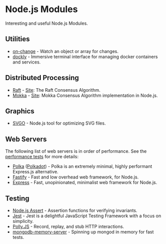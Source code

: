 # Node.js Modules

Interesting and useful Node.js Modules.

## Utilities

* [on-change](https://github.com/sindresorhus/on-change) - Watch an object or array for changes.
* [dockly](https://github.com/lirantal/dockly) - Immersive terminal interface for managing docker containers and services.

## Distributed Processing

* [Raft](https://github.com/raft/raft.github.io) - [Site](https://raft.github.io/): The Raft Consensus Algorithm.
* [Mokka](https://github.com/ega-forever/mokka) - [Site](https://ega-forever.github.io/mokka/): Mokka Consensus Algorithm implementation in Node.js.

## Graphics

* [SVGO](https://github.com/svg/svgo) - Node.js tool for optimizing SVG files.

## Web Servers

The following list of web servers is in order of performance. See the [performance tests](https://github.com/the-benchmarker/web-frameworks) for more details:

* [Polka](https://github.com/lukeed/polka) ([Polkadot](https://github.com/lukeed/polkadot)) - Polka is an extremely minimal, highly performant Express.js alternative.
* [Fastify](https://www.fastify.io/) - Fast and low overhead web framework, for Node.js.
* [Express](https://expressjs.com/) - Fast, unopinionated, minimalist web framework for Node.js.

## Testing

* [Node.js Assert](https://nodejs.org/api/assert.html) - Assertion functions for verifying invariants.
* [Jest](https://jestjs.io/) - Jest is a delightful JavaScript Testing Framework with a focus on simplicity.
* [Polly.JS](https://netflix.github.io/pollyjs/) - Record, replay, and stub HTTP interactions.
* [mongodb-memory-server](https://github.com/nodkz/mongodb-memory-server) - Spinning up mongod in memory for fast tests.
